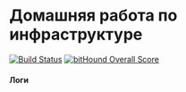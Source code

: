 # Домашняя работа по инфраструктуре

[![Build Status](https://travis-ci.org/Ellaylone/htask6.svg?branch=master)](https://travis-ci.org/Ellaylone/htask6)
[![bitHound Overall Score](https://www.bithound.io/github/Ellaylone/htask6/badges/score.svg)](https://www.bithound.io/github/Ellaylone/htask6)

#### Логи
